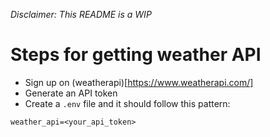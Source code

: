 *Disclaimer: This README is a WIP*
# Steps for getting weather API
* Sign up on (weatherapi)[https://www.weatherapi.com/]
* Generate an API token
* Create a `.env` file and it should follow this pattern:
```
weather_api=<your_api_token>
```
